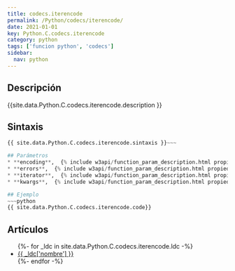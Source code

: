 ```yaml
---
title: codecs.iterencode
permalink: /Python/codecs/iterencode/
date: 2021-01-01
key: Python.C.codecs.iterencode
category: python
tags: ['funcion python', 'codecs']
sidebar: 
  nav: python
---
```


## Descripción
{{site.data.Python.C.codecs.iterencode.description }}

## Sintaxis
~~~python
{{ site.data.Python.C.codecs.iterencode.sintaxis }}~~~

## Parámetros
* **encoding**,  {% include w3api/function_param_description.html propiedad=site.data.Python.C.codecs.iterencode valor="encoding" %}
* **errors**,  {% include w3api/function_param_description.html propiedad=site.data.Python.C.codecs.iterencode valor="errors" %}
* **iterator**,  {% include w3api/function_param_description.html propiedad=site.data.Python.C.codecs.iterencode valor="iterator" %}
* **kwargs**,  {% include w3api/function_param_description.html propiedad=site.data.Python.C.codecs.iterencode valor="kwargs" %}

## Ejemplo
~~~python
{{ site.data.Python.C.codecs.iterencode.code}}
~~~

## Artículos
<ul>
{%- for _ldc in site.data.Python.C.codecs.iterencode.ldc -%}
   <li>
       <a href="{{_ldc['url'] }}">{{ _ldc['nombre'] }}</a>
   </li>
{%- endfor -%}
</ul>

